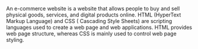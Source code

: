 An e-commerce website is a website that allows people to buy and sell physical goods, services, and digital products online. HTML (HyperText Markup Language) and CSS ( Cascading Style Sheets) are scripting languages used to create a web page and web applications. HTML provides web page structure, whereas CSS is mainly used to control web page styling.
